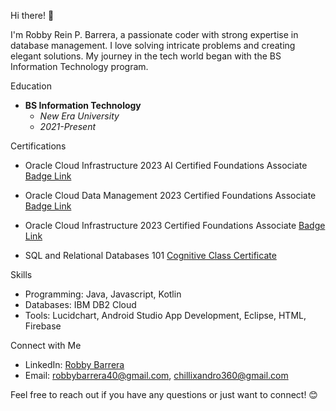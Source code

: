 Hi there! 👋

I'm Robby Rein P. Barrera, a passionate coder with strong expertise in database management. I love solving intricate problems and creating elegant solutions. My journey in the tech world began with the BS Information Technology program.

Education

- **BS Information Technology**
  - *New Era University*
  - *2021-Present*

Certifications

- Oracle Cloud Infrastructure 2023 AI Certified Foundations Associate
  [Badge Link](https://catalog-education.oracle.com/pls/certview/sharebadge?id=D43F576BCE026E9928C6FFC6090BEB522282ACD4B6AC37A3F7E754D75B000E02&fbclid=IwAR1IxMDwDNNPUP2En_IELNuFgjgtMWzAhm87h98LQ40k70Yl0ndElQOH9uA)

- Oracle Cloud Data Management 2023 Certified Foundations Associate
  [Badge Link](https://catalog-education.oracle.com/pls/certview/sharebadge?id=452EF381BF260C0FFC595F2A23E119C0A1E2A5E200490771BCAAD872EEBE8D63&fbclid=IwAR2kg30cV3rB5vHT2Ixwb-MXttfPXJx1S6K8_sMK_o5CEteIowtyQufkS8U)

- Oracle Cloud Infrastructure 2023 Certified Foundations Associate
  [Badge Link](https://catalog-education.oracle.com/pls/certview/sharebadge?id=31889DA7C33DA5D3353EB384EF46931378B8A671672A07D05EC1193BD5713BBD&fbclid=IwAR09gRqid1S-9SzOIT9aBSCYcF1ZFxhJ7v7Py3o5UyPxtIgmMX9aOycLOmE)

- SQL and Relational Databases 101
  [Cognitive Class Certificate](https://courses.cognitiveclass.ai/certificates/3dbb36da3487417eb9a75c635b792f85)

Skills

- Programming: Java, Javascript, Kotlin
- Databases: IBM DB2 Cloud
- Tools: Lucidchart, Android Studio App Development, Eclipse, HTML, Firebase

Connect with Me

- LinkedIn: [Robby Barrera](https://www.linkedin.com/in/robby-barrera-50444b2a4/)
- Email: robbybarrera40@gmail.com, chillixandro360@gmail.com

Feel free to reach out if you have any questions or just want to connect! 😊
